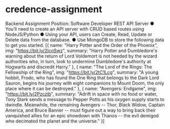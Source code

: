 # credence-assignment

Backend Assignment 
Position: Software Developer 
REST API Server 
● You’ll need to create an API server with CRUD based routes using NodeJS/Python ● Using your API, users can Create, Read, Update or Delete data from the database. ● Use MongoDB to store the following data to get you started. 
[{ 
name: "Harry Potter and the Order of the Phoenix", 
img: "https://bit.ly/2IcnSwz", 
summary: "Harry Potter and Dumbledore's warning about the return of Lord Voldemort is not heeded by the wizard authorities who, in turn, look to undermine Dumbledore's authority at Hogwarts and discredit Harry." 
}, { 
name: "The Lord of the Rings: The Fellowship of the Ring", 
img: "https://bit.ly/2tC1Lcg", 
summary: "A young hobbit, Frodo, who has found the One Ring that 
belongs to the Dark Lord Sauron, begins his journey with eight companions to Mount Doom, the only place where it can be destroyed." 
}, { 
name: "Avengers: Endgame", 
img: "https://bit.ly/2Pzczlb", 
summary: "Adrift in space with no food or water, Tony Stark sends a 
message to Pepper Potts as his oxygen supply starts to dwindle. Meanwhile, the remaining Avengers -- Thor, Black Widow, Captain America, and Bruce Banner -- must figure out a way to bring back their vanquished allies for an epic showdown with Thanos -- the evil demigod who decimated the planet and the universe." 
}] 
